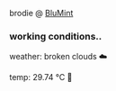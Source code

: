 brodie @ [BluMint](https://www.linkedin.com/company/blumint-io/)

<!--weather_start-->
### working conditions..

weather: broken clouds ☁️

temp: 29.74 °C 🥶

<!--weather_end-->
